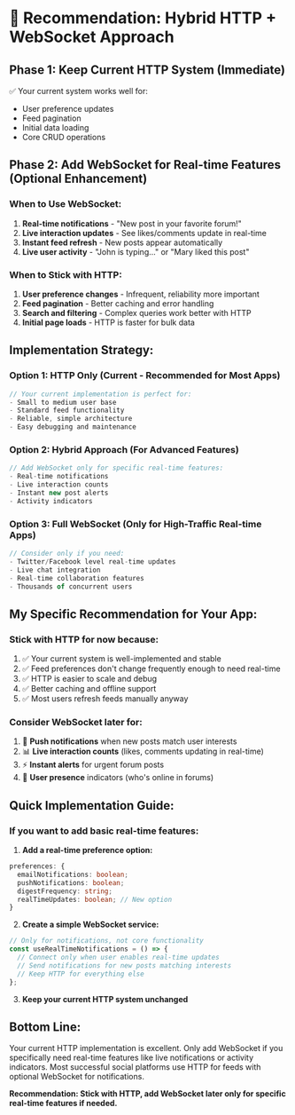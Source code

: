 # 🚀 **Recommendation: Hybrid HTTP + WebSocket Approach**

## **Phase 1: Keep Current HTTP System (Immediate)**
✅ Your current system works well for:
- User preference updates
- Feed pagination  
- Initial data loading
- Core CRUD operations

## **Phase 2: Add WebSocket for Real-time Features (Optional Enhancement)**

### **When to Use WebSocket:**
1. **Real-time notifications** - "New post in your favorite forum!"
2. **Live interaction updates** - See likes/comments update in real-time
3. **Instant feed refresh** - New posts appear automatically
4. **Live user activity** - "John is typing..." or "Mary liked this post"

### **When to Stick with HTTP:**
1. **User preference changes** - Infrequent, reliability more important
2. **Feed pagination** - Better caching and error handling
3. **Search and filtering** - Complex queries work better with HTTP
4. **Initial page loads** - HTTP is faster for bulk data

## **Implementation Strategy:**

### **Option 1: HTTP Only (Current - Recommended for Most Apps)**
```typescript
// Your current implementation is perfect for:
- Small to medium user base
- Standard feed functionality  
- Reliable, simple architecture
- Easy debugging and maintenance
```

### **Option 2: Hybrid Approach (For Advanced Features)**
```typescript
// Add WebSocket only for specific real-time features:
- Real-time notifications
- Live interaction counts
- Instant new post alerts
- Activity indicators
```

### **Option 3: Full WebSocket (Only for High-Traffic Real-time Apps)**
```typescript
// Consider only if you need:
- Twitter/Facebook level real-time updates
- Live chat integration
- Real-time collaboration features
- Thousands of concurrent users
```

## **My Specific Recommendation for Your App:**

### **Stick with HTTP for now because:**
1. ✅ Your current system is well-implemented and stable
2. ✅ Feed preferences don't change frequently enough to need real-time
3. ✅ HTTP is easier to scale and debug
4. ✅ Better caching and offline support
5. ✅ Most users refresh feeds manually anyway

### **Consider WebSocket later for:**
1. 🔔 **Push notifications** when new posts match user interests
2. 📊 **Live interaction counts** (likes, comments updating in real-time)  
3. ⚡ **Instant alerts** for urgent forum posts
4. 👥 **User presence** indicators (who's online in forums)

## **Quick Implementation Guide:**

### **If you want to add basic real-time features:**

1. **Add a real-time preference option:**
```typescript
preferences: {
  emailNotifications: boolean;
  pushNotifications: boolean;
  digestFrequency: string;
  realTimeUpdates: boolean; // New option
}
```

2. **Create a simple WebSocket service:**
```typescript
// Only for notifications, not core functionality
const useRealTimeNotifications = () => {
  // Connect only when user enables real-time updates
  // Send notifications for new posts matching interests
  // Keep HTTP for everything else
};
```

3. **Keep your current HTTP system unchanged**

## **Bottom Line:**
Your current HTTP implementation is excellent. Only add WebSocket if you specifically need real-time features like live notifications or activity indicators. Most successful social platforms use HTTP for feeds with optional WebSocket for notifications.

**Recommendation: Stick with HTTP, add WebSocket later only for specific real-time features if needed.**
